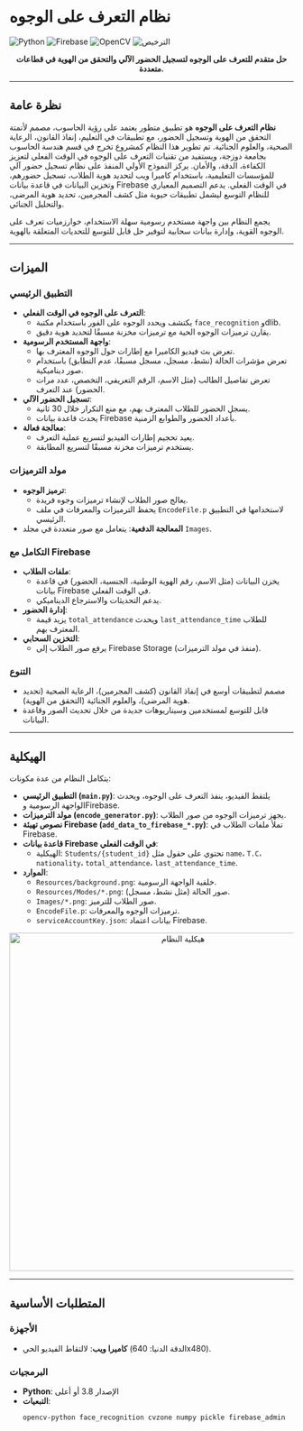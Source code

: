# نظام التعرف على الوجوه

![Python](https://img.shields.io/badge/Python-3.8+-3776AB.svg?style=flat-square&logo=python)
![Firebase](https://img.shields.io/badge/Firebase-FFCA28.svg?style=flat-square&logo=firebase)
![OpenCV](https://img.shields.io/badge/OpenCV-5C3EE8.svg?style=flat-square&logo=opencv)
![الترخيص](https://img.shields.io/badge/الترخيص-MIT-4CAF50.svg?style=flat-square)

<p align="center">
  <strong>حل متقدم للتعرف على الوجوه لتسجيل الحضور الآلي والتحقق من الهوية في قطاعات متعددة.</strong>
</p>

---

## نظرة عامة

**نظام التعرف على الوجوه** هو تطبيق متطور يعتمد على رؤية الحاسوب، مصمم لأتمتة التحقق من الهوية وتسجيل الحضور، مع تطبيقات في التعليم، إنفاذ القانون، الرعاية الصحية، والعلوم الجنائية. تم تطوير هذا النظام كمشروع تخرج في قسم هندسة الحاسوب بجامعة دوزجة، ويستفيد من تقنيات التعرف على الوجوه في الوقت الفعلي لتعزيز الكفاءة، الدقة، والأمان. يركز النموذج الأولي المنفذ على نظام تسجيل حضور آلي للمؤسسات التعليمية، باستخدام كاميرا ويب لتحديد هوية الطلاب، تسجيل حضورهم، وتخزين البيانات في قاعدة بيانات Firebase في الوقت الفعلي. يدعم التصميم المعياري للنظام التوسع ليشمل تطبيقات حيوية مثل كشف المجرمين، تحديد هوية المرضى، والتحليل الجنائي.

يجمع النظام بين واجهة مستخدم رسومية سهلة الاستخدام، خوارزميات تعرف على الوجوه القوية، وإدارة بيانات سحابية لتوفير حل قابل للتوسع للتحديات المتعلقة بالهوية.

---

## الميزات

### التطبيق الرئيسي
- **التعرف على الوجوه في الوقت الفعلي**:
  - يكتشف ويحدد الوجوه على الفور باستخدام مكتبة `face_recognition` وdlib.
  - يقارن ترميزات الوجوه الحية مع ترميزات مخزنة مسبقًا لتحديد هوية دقيق.
- **واجهة المستخدم الرسومية**:
  - تعرض بث فيديو الكاميرا مع إطارات حول الوجوه المعترف بها.
  - تعرض مؤشرات الحالة (نشط، مسجل، مسجل مسبقًا، عدم التطابق) باستخدام صور ديناميكية.
  - تعرض تفاصيل الطالب (مثل الاسم، الرقم التعريفي، التخصص، عدد مرات الحضور) عند التعرف.
- **تسجيل الحضور الآلي**:
  - يسجل الحضور للطلاب المعترف بهم، مع منع التكرار خلال 30 ثانية.
  - يحدث قاعدة بيانات Firebase بأعداد الحضور والطوابع الزمنية.
- **معالجة فعالة**:
  - يعيد تحجيم إطارات الفيديو لتسريع عملية التعرف.
  - يستخدم ترميزات مخزنة مسبقًا لتسريع المطابقة.

### مولد الترميزات
- **ترميز الوجوه**:
  - يعالج صور الطلاب لإنشاء ترميزات وجوه فريدة.
  - يحفظ الترميزات والمعرفات في ملف `EncodeFile.p` لاستخدامها في التطبيق الرئيسي.
- **المعالجة الدفعية**: يتعامل مع صور متعددة في مجلد `Images`.

### التكامل مع Firebase
- **ملفات الطلاب**:
  - يخزن البيانات (مثل الاسم، رقم الهوية الوطنية، الجنسية، الحضور) في قاعدة بيانات Firebase في الوقت الفعلي.
  - يدعم التحديثات والاسترجاع الديناميكي.
- **إدارة الحضور**:
  - يزيد قيمة `total_attendance` ويحدث `last_attendance_time` للطلاب المعترف بهم.
- **التخزين السحابي**:
  - يرفع صور الطلاب إلى Firebase Storage (منفذ في مولد الترميزات).

### التنوع
- مصمم لتطبيقات أوسع في إنفاذ القانون (كشف المجرمين)، الرعاية الصحية (تحديد هوية المرضى)، والعلوم الجنائية (التحقق من الهوية).
- قابل للتوسع لمستخدمين وسيناريوهات جديدة من خلال تحديث الصور وقاعدة البيانات.

---

## الهيكلية

يتكامل النظام من عدة مكونات:
- **التطبيق الرئيسي (`main.py`)**: يلتقط الفيديو، ينفذ التعرف على الوجوه، ويحدث الواجهة الرسومية وFirebase.
- **مولد الترميزات (`encode_generator.py`)**: يجهز ترميزات الوجوه من صور الطلاب.
- **نصوص تهيئة Firebase (`add_data_to_firebase_*.py`)**: تملأ ملفات الطلاب في Firebase.
- **قاعدة بيانات Firebase في الوقت الفعلي**:
  - الهيكلية: `Students/{student_id}` تحتوي على حقول مثل `name`، `T.C`، `nationality`، `total_attendance`، `last_attendance_time`.
- **الموارد**:
  - `Resources/background.png`: خلفية الواجهة الرسومية.
  - `Resources/Modes/*.png`: صور الحالة (مثل نشط، مسجل).
  - `Images/*.png`: صور الطلاب للترميز.
  - `EncodeFile.p`: ترميزات الوجوه والمعرفات.
  - `serviceAccountKey.json`: بيانات اعتماد Firebase.

<p align="center">
  <img src="screenshots/architecture-diagram.png" alt="هيكلية النظام" width="600"/>
</p>

---

## المتطلبات الأساسية

### الأجهزة
- **كاميرا ويب**: لالتقاط الفيديو الحي (الدقة الدنيا: 640x480).

### البرمجيات
- **Python**: الإصدار 3.8 أو أعلى
- **التبعيات**:
  ```bash
  opencv-python face_recognition cvzone numpy pickle firebase_admin
